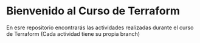 # Bienvenido al Curso de Terraform

En esre repositorio encontrarás las actividades realizadas durante el curso de
Terraform (Cada actividad tiene su propia branch)